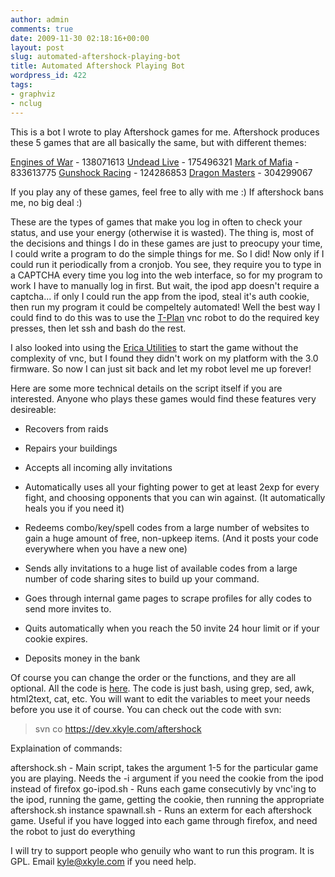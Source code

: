 ```yaml
---
author: admin
comments: true
date: 2009-11-30 02:18:16+00:00
layout: post
slug: automated-aftershock-playing-bot
title: Automated Aftershock Playing Bot
wordpress_id: 422
tags:
- graphviz
- nclug
---
```




This is a bot I wrote to play Aftershock games for me. Aftershock produces these 5 games that are all basically the same, but with different themes:

[Engines of War](http://www.enginesofwar.com) - 138071613
[Undead Live](http://www.undeadlive.com) - 175496321
[Mark of Mafia](http://www.markofmafia.com) - 833613775
[Gunshock Racing](http://gunshockracing.com) - 124286853
[Dragon Masters](http://www.dragonmastersworld.com) - 304299067

If you play any of these games, feel free to ally with me :) If aftershock bans me, no big deal :)

These are the types of games that make you log in often to check your status, and use your energy (otherwise it is wasted). The thing is, most of the decisions and things I do in these games are just to preocupy your time, I could write a program to do the simple things for me. So I did! Now only if I could run it periodically from a cronjob. You see, they require you to type in a CAPTCHA every time you log into the web interface, so for my program to work I have to manually log in first. But wait, the ipod app doesn't require a captcha... if only I could run the app from the ipod, steal it's auth cookie, then run my program it could be compeltely automated! Well the best way I could find to do this was to use the [T-Plan](http://www.vncrobot.com/) vnc robot to do the required key presses, then let ssh and bash do the rest.

I also looked into using the [Erica Utilities](http://ericasadun.com/ftp/EricaUtilities/) to start the game without the complexity of vnc, but I found they didn't work on my platform with the 3.0 firmware. So now I can just sit back and let my robot level me up forever!

Here are some more technical details on the script itself if you are interested. Anyone who plays these games would find these features very desireable:



	
  * Recovers from raids

	
  * Repairs your buildings

	
  * Accepts all incoming ally invitations

	
  * Automatically uses all your fighting power to get at least 2exp for every fight, and choosing opponents that you can win against. (It automatically heals you if you need it)

	
  * Redeems combo/key/spell codes from a large number of websites to gain a huge amount of free, non-upkeep items. (And it posts your code everywhere when you have a new one)

	
  * Sends ally invitations to a huge list of available codes from a large number of code sharing sites to build up your command.

	
  * Goes through internal game pages to scrape profiles for ally codes to send more invites to.

	
  * Quits automatically when you reach the 50 invite 24 hour limit or if your cookie expires.

	
  * Deposits money in the bank


Of course you can change the order or the functions, and they are all optional. All the code is [here](https://dev.xkyle.com/). The code is just bash, using grep, sed, awk, html2text, cat, etc. You will want to edit the variables to meet your needs before you use it of course. You can check out the code with svn:


> svn co https://dev.xkyle.com/aftershock


Explaination of commands:

aftershock.sh - Main script, takes the argument 1-5 for the particular game you are playing. Needs the -i argument if you need the cookie from the ipod instead of firefox
go-ipod.sh - Runs each game consecutivly by vnc'ing to the ipod, running the game, getting the cookie, then running the appropriate aftershock.sh instance
spawnall.sh - Runs an exterm for each aftershock game. Useful if you have logged into each game through firefox, and need the robot to just do everything

I will try to support people who genuily who want to run this program. It is GPL. Email kyle@xkyle.com if you need help.
